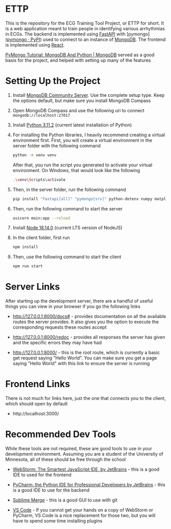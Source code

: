 # ETTP

This is the repository for the ECG Training Tool Project, or ETTP for short. It is a web application meant to train people in identifying various arrhythmias in ECGs. The backend is implemented using [FastAPI](https://fastapi.tiangolo.com/) with [pymongo]([pymongo · PyPI](https://pypi.org/project/pymongo/)) used to connect to an instance of [MongoDB](https://www.mongodb.com/). The frontend is implemented using [React](https://reactjs.org/).



[PyMongo Tutorial: MongoDB And Python | MongoDB](https://www.mongodb.com/languages/python/pymongo-tutorial) served as a good basis for the project, and helped with setting up many of the features

# Setting Up the Project

1. Install [MongoDB Community Server](https://www.mongodb.com/try/download/community). Use the complete setup type. Keep the options default, but make sure you install MongoDB Compass 

2. Open MongoDB Compass and use the following uri to connect `mongodb://localhost:27017`

3. Install [Python 3.11.2](https://www.python.org/downloads/) (current latest installation of Python)

4. For installing the Python libraries, I heavily recommend creating a virtual environment first. First, you will create a virtual environment in the server folder with the following command
   
   ```bash
   python -m venv venv
   ```
   
   After that, you run the script you generated to activate your virtual environment. On Windows, that would look like the following
   
   ```bash
   .\venv\Scripts\activate
   ```

5. Then, in the server folder, run the following command
   
   ```bash
   pip install "fastapi[all]" "pymongo[srv]" python-dotenv numpy matplotlib scipy neurokit2 
   ```

6. Then, run the following command to start the server
   
   ```bash
   uvicorn main:app --reload
   ```

7. Install [Node 18.14.0](https://nodejs.org/en/) (current LTS version of NodeJS)

8. In the client folder, first run
   
   ```bash
   npm install
   ```

9. Then, use the following command to start the client
   
   ```bash
   npm run start
   ```

# Server Links

After starting up the development server, there are a handful of useful things you can view in your browser if you go the following links

- http://127.0.0.1:8000/docs# - provides documentation on all the available routes the server provides. It also gives you the option to execute the corresponding requests these routes accept

- http://127.0.0.1:8000/redoc - provides all responses the server has given and the specific errors they may have had

- http://127.0.0.1:8000/ - this is the root route, which is currently a basic get request saying "Hello World". You can make sure you get a page saying "Hello World" with this link to ensure the server is running

# Frontend Links

There is not much for links here, just the one that connects you to the client, which should open by default

- http://localhost:3000/

# Recommended Dev Tools

While these tools are not required, these are good tools to use in your development environment. Assuming you are a student of the University of Minnesota, all of these should be free through the school

- [WebStorm: The Smartest JavaScript IDE, by JetBrains](https://www.jetbrains.com/webstorm/) - this is a good IDE to used for the frontend

- [PyCharm: the Python IDE for Professional Developers by JetBrains](https://www.jetbrains.com/pycharm/) - this is a good IDE to use for the backend

- [Sublime Merge](https://www.sublimemerge.com/) - this is a good GUI to use with git

- [VS Code](https://code.visualstudio.com/) - If you cannot get your hands on a copy of WebStorm or PyCharm, VS Code is a nice replacement for those two, but you will have to spend some time installing plugins

